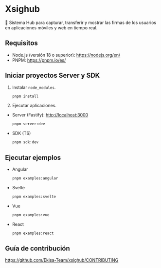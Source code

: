 # Xsighub

📝 Sistema Hub para capturar, transferir y mostrar las firmas de los usuarios en aplicaciones móviles y web en tiempo real.

## Requisitos

- Node.js (versión 18 o superior): <https://nodejs.org/en/>
- PNPM: <https://pnpm.io/es/>

## Iniciar proyectos Server y SDK

1. Instalar `node_modules`.

   ```sh
   pnpm install
   ```

2. Ejecutar aplicaciones.

- Server (Fastify): [http://localhost:3000](http://localhost:3000)

  ```sh
  pnpm server:dev
  ```

- SDK (TS)

  ```sh
  pnpm sdk:dev
  ```

## Ejecutar ejemplos

- Angular

  ```sh
  pnpm examples:angular
  ```

- Svelte

  ```sh
  pnpm examples:svelte
  ```

- Vue

  ```sh
  pnpm examples:vue
  ```

- React

  ```sh
  pnpm examples:react
  ```

## Guía de contribución

<https://github.com/Ekisa-Team/xsighub/CONTRIBUTING>
